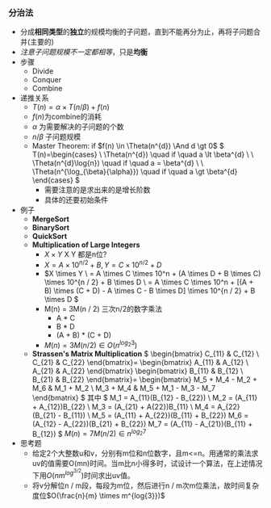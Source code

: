 ### 分治法
- 分成**相同类型**的**独立**的规模均衡的子问题，直到不能再分为止，再将子问题合并(主要的)
- *注意子问题规模不一定都相等*，只是**均衡**
- 步骤
  - Divide 
  - Conquer
  - Combine
- 递推关系
    - $T(n) = \alpha \times T(n / \beta) + f(n)$
    - $f(n)$为combine的消耗
    - $\alpha$ 为需要解决的子问题的个数
    - $n/\beta$ 子问题规模
    - Master Theorem: if $f(n) \in \Theta(n^{d}) \And d \gt 0$
        $ T(n)=\begin{cases}
                \ \Theta(n^{d})  \quad if \quad a \lt \beta^{d} \\
                \ \Theta(n^{d}\log{n}) \quad if \quad a = \beta^{d} \\
                \ \Theta(n^{\log_{\beta}{\alpha}}) \quad if \quad a \gt \beta^{d}
                \end{cases}
        $
        - 需要注意的是求出来的是增长阶数
        - 具体的还要初始条件
- 例子
    - **MergeSort**
    - **BinarySort**
    - **QuickSort**
    - **Multiplication of Large Integers**
      - $X \times Y$ X Y 都是n位?
      - $X = A \times 10^{n / 2} + B, Y = C\times 10^{n / 2} + D$
      - $X \times Y \\
      = A \times C \times 10^n + (A \times D + B \times C) \times 10^{n / 2} + B \times D \\
      = A \times C \times 10^n + [(A + B) \times (C + D) - A \times C - B \times D] \times 10^{n / 2} + B \times D
      $
      - M(n) = 3M(n / 2) 三次n/2的数字乘法
        - A * C
        - B * D
        - (A + B) * (C + D)
      - $M(n) = 3M(n/2) \in O(n^{log_2{3}})$
    - **Strassen's Matrix Multiplication**
        $   \begin{bmatrix}
            C_{11} & C_{12} \\
            C_{21} & C_{22} 
            \end{bmatrix}=
            \begin{bmatrix}
            A_{11} & A_{12} \\
            A_{21} & A_{22}
            \end{bmatrix} 
            \begin{bmatrix}
            B_{11} & B_{12} \\
            B_{21} & B_{22}
            \end{bmatrix}=
            \begin{bmatrix}
            M_5 + M_4 - M_2 + M_6 & M_1 + M_2 \\
            M_3 + M_4 & M_5 + M_1 - M_3 - M_7
            \end{bmatrix}
        $
        其中
        $
            M_1 = A_{11}(B_{12} - B_{22}) \\
            M_2 = (A_{11} + A_{12})B_{22} \\
            M_3 = (A_{21} + A{22})B_{11} \\
            M_4 = A_{22}(B_{21} - B_{11}) \\
            M_5 = (A_{11} + A_{22})(B_{11} + B_{22})
            M_6 = (A_{12} - A_{22})(B_{21} + B_{22})
            M_7 = (A_{11} - A_{21})(B_{11} + B_{12})
        $
        $M(n) = 7M(n/2) \in n^{log_2{7}}$
- 思考题
    - 给定2个大整数u和v，分别有m位和n位数字，且m<=n。用通常的乘法求uv的值需要O(mn)时间。当m比n小得多时，试设计一个算法，在上述情况下用$O(nm^{log^{3/2}})$时间求出uv值。
    - 将v分解位n / m段，每段为m位，然后进行n / m次m位乘法，故时间复杂度位$O(\frac{n}{m}  \times m^{log{3}})$